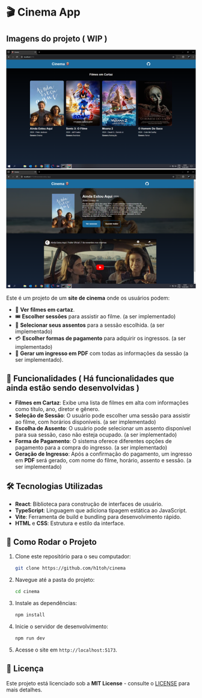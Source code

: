# 🎬 Cinema App


## Imagens do projeto ( WIP )
<img src="https://github.com/h1toh/cinema/blob/main/src/assets/images/screenshots/13-02-b.png">
<img src="https://github.com/h1toh/cinema/blob/main/src/assets/images/screenshots/13-02-a.png">


Este é um projeto de um **site de cinema** onde os usuários podem:

- 🍿 **Ver filmes em cartaz**.
- 🎟️ **Escolher sessões** para assistir ao filme. (a ser implementado)
- 💺 **Selecionar seus assentos** para a sessão escolhida. (a ser implementado)
- 💳 **Escolher formas de pagamento** para adquirir os ingressos. (a ser implementado)
- 📄 **Gerar um ingresso em PDF** com todas as informações da sessão (a ser implementado).

## 🚀 Funcionalidades ( Há funcionalidades que ainda estão sendo desenvolvidas )

- **Filmes em Cartaz**: Exibe uma lista de filmes em alta com informações como título, ano, diretor e gênero.
- **Seleção de Sessão**: O usuário pode escolher uma sessão para assistir ao filme, com horários disponíveis. (a ser implementado)
- **Escolha de Assento**: O usuário pode selecionar um assento disponível para sua sessão, caso não esteja ocupado. (a ser implementado)
- **Forma de Pagamento**: O sistema oferece diferentes opções de pagamento para a compra do ingresso. (a ser implementado)
- **Geração de Ingresso**: Após a confirmação do pagamento, um ingresso em **PDF** será gerado, com nome do filme, horário, assento e sessão. (a ser implementado)

## 🛠️ Tecnologias Utilizadas

- **React**: Biblioteca para construção de interfaces de usuário.
- **TypeScript**: Linguagem que adiciona tipagem estática ao JavaScript.
- **Vite**: Ferramenta de build e bundling para desenvolvimento rápido.
- **HTML** e **CSS**: Estrutura e estilo da interface.

## 🔧 Como Rodar o Projeto

1. Clone este repositório para o seu computador:

   ```bash
   git clone https://github.com/h1toh/cinema
   ```

2. Navegue até a pasta do projeto:

   ```bash
   cd cinema
   ```

3. Instale as dependências:

   ```bash
   npm install
   ```

4. Inicie o servidor de desenvolvimento:

   ```bash
   npm run dev
   ```

5. Acesse o site em `http://localhost:5173`.

## 📜 Licença

Este projeto está licenciado sob a **MIT License** - consulte o [LICENSE](LICENSE) para mais detalhes.
